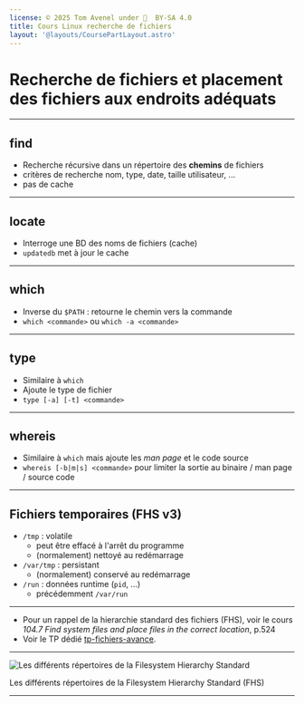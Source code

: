```yaml
---
license: © 2025 Tom Avenel under 󰵫  BY-SA 4.0
title: Cours Linux recherche de fichiers
layout: '@layouts/CoursePartLayout.astro'
---
```


# Recherche de fichiers et placement des fichiers aux endroits adéquats

---

## find

- Recherche récursive dans un répertoire des **chemins** de fichiers
- critères de recherche nom, type, date, taille utilisateur, ...
- pas de cache

---

## locate

- Interroge une BD des noms de fichiers (cache)
- `updatedb` met à jour le cache

---

## which

- Inverse du `$PATH` : retourne le chemin vers la commande
- `which <commande>` ou `which -a <commande>`

---

## type

- Similaire à `which`
- Ajoute le type de fichier
- `type [-a] [-t] <commande>`

---

## whereis

- Similaire à `which` mais ajoute les _man page_ et le code source
- `whereis [-b|m|s] <commande>` pour limiter la sortie au binaire / man page / source code

---

## Fichiers temporaires (FHS v3)

- `/tmp` : volatile
  + peut être effacé à l'arrêt du programme
  + (normalement) nettoyé au redémarrage
- `/var/tmp` : persistant
  + (normalement) conservé au redémarrage
- `/run` : données runtime (`pid`, ...)
  + précédemment `/var/run`

---

- Pour un rappel de la hierarchie standard des fichiers (FHS), voir le cours _104.7 Find system files and place files in the correct location_, p.524
- Voir le TP dédié [tp-fichiers-avance][tp-fichiers-avance].

---

![Les différents répertoires de la Filesystem Hierarchy Standard](@assets/linux/fhs.png)

<div class="caption">Les différents répertoires de la Filesystem Hierarchy Standard (FHS)</div>

---

<!-- Annexe : liste des TPs -->

[tp-ligne-commande]: tp-ligne-commande.md
[tp-systeme]: tp-systeme.md
[tp-grub]: tp-grub.md
[tp-shared-lib]: tp-shared-lib.md
[tp-rpm-apt]: tp-rpm-apt.md
[tp-texte]: tp-texte.md
[tp-fichiers]: tp-fichiers.md
[tp-redirections]: tp-redirections.md
[tp-process]: tp-process.md
[tp-fichiers-avance]: tp-fichiers-avance.md
[tp-partitions]: tp-partitions.md
[tp-cron]: tp-cron.md
[tp-lang]: tp-lang.md
[tp-smtp]: /cours/cloud/exo-smtp.md
[tp-syslog]: tp-syslog.md
[tp-network]: tp-network.md
[tp-security]: tp-security.md
[tp-ssh-gpg]: tp-ssh-gpg.md

